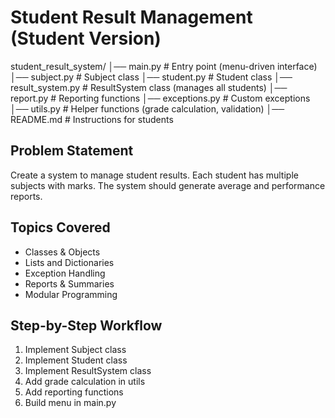 # Student Result Management (Student Version)

student\_result\_system/
│── main.py          # Entry point (menu-driven interface)
│── subject.py       # Subject class
│── student.py       # Student class
│── result\_system.py # ResultSystem class (manages all students)
│── report.py        # Reporting functions
│── exceptions.py    # Custom exceptions
│── utils.py         # Helper functions (grade calculation, validation)
│── README.md        # Instructions for students



## Problem Statement

Create a system to manage student results. Each student has multiple subjects with marks. The system should generate average and performance reports.

## Topics Covered

* Classes \& Objects
* Lists and Dictionaries
* Exception Handling
* Reports \& Summaries
* Modular Programming

## Step-by-Step Workflow

1. Implement Subject class
2. Implement Student class
3. Implement ResultSystem class
4. Add grade calculation in utils
5. Add reporting functions
6. Build menu in main.py




